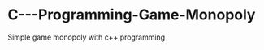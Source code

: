 C---Programming-Game-Monopoly
=============================

Simple game monopoly with c++ programming
